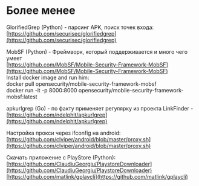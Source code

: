 # Более менее

GlorifiedGrep \(Python\) - парсинг APK, поиск точек входа: [https://github.com/securisec/glorifiedgrep](https://github.com/securisec/glorifiedgrep)

MobSF \(Python\) - Фреймворк, который поддерживается и много чего умеет  
[https://github.com/MobSF/Mobile-Security-Framework-MobSF](https://github.com/MobSF/Mobile-Security-Framework-MobSF)  
Install docker image and run him:  
docker pull opensecurity/mobile-security-framework-mobsf  
docker run -it -p 8000:8000 opensecurity/mobile-security-framework-mobsf:latest

apkurlgrep \(Go\) - по факту применяет регулярку из проекта LinkFinder - [https://github.com/ndelphit/apkurlgrep](https://github.com/ndelphit/apkurlgrep)

Настройка прокси через ifconfig на android: [https://github.com/clviper/android/blob/master/proxy.sh](https://github.com/clviper/android/blob/master/proxy.sh)

Скачать приложение с PlayStore \(Python\):   
[https://github.com/ClaudiuGeorgiu/PlaystoreDownloader](https://github.com/ClaudiuGeorgiu/PlaystoreDownloader)  
[https://github.com/matlink/gplaycli](https://github.com/matlink/gplaycli)


